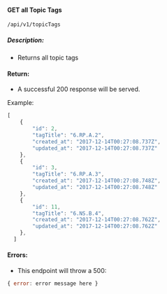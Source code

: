#### GET all Topic Tags
`/api/v1/topicTags`

##### Description:
- Returns all topic tags

#### Return:
-  A successful 200 response will be served.


Example: 
```javascript
[
    {
        "id": 2,
        "tagTitle": "6.RP.A.2",
        "created_at": "2017-12-14T00:27:08.737Z",
        "updated_at": "2017-12-14T00:27:08.737Z"
    },
    {
        "id": 3,
        "tagTitle": "6.RP.A.3",
        "created_at": "2017-12-14T00:27:08.748Z",
        "updated_at": "2017-12-14T00:27:08.748Z"
    },
    {
        "id": 11,
        "tagTitle": "6.NS.B.4",
        "created_at": "2017-12-14T00:27:08.762Z",
        "updated_at": "2017-12-14T00:27:08.762Z"
    },
  ]
```
#### Errors:
- This endpoint will throw a 500:

```javascript
{ error: error message here }
```
